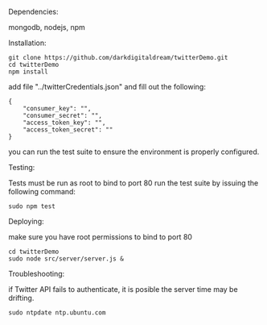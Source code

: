 Dependencies:

mongodb, nodejs, npm

Installation:

```
git clone https://github.com/darkdigitaldream/twitterDemo.git
cd twitterDemo
npm install
```


add file "../twitterCredentials.json" and fill out the following:

```
{
	"consumer_key": "",
	"consumer_secret": "",
	"access_token_key": "",
	"access_token_secret": ""
}
```

you can run the test suite to ensure the environment is properly configured.

Testing: 

Tests must be run as root to bind to port 80
run the test suite by issuing the following command:

```
sudo npm test
```

Deploying:

make sure you have root permissions to bind to port 80

```
cd twitterDemo
sudo node src/server/server.js & 
```

Troubleshooting:

if Twitter API fails to authenticate, it is posible the server time may be drifting.

```
sudo ntpdate ntp.ubuntu.com
```

